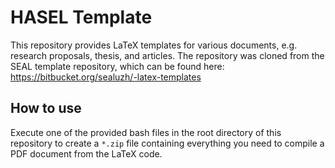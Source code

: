 # HASEL Template

This repository provides LaTeX templates for various documents, e.g. research proposals, thesis, and articles. The repository was cloned from the SEAL template repository, which can be found here: https://bitbucket.org/sealuzh/-latex-templates


## How to use

Execute one of the provided bash files in the root directory of this repository to create a `*.zip` file containing everything you need to compile a PDF document from the LaTeX code.

